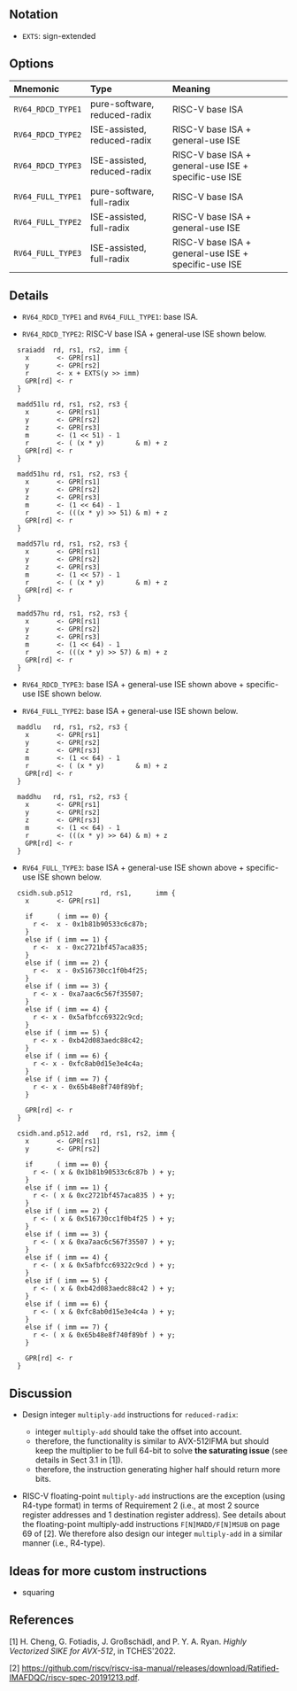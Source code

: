 ## Notation 

- `EXTS`: sign-extended

## Options

| Mnemonic            | Type                         | Meaning                                                          |
| :------------------ | :--------------------------- | :----------------------------------------------------------------|
| `RV64_RDCD_TYPE1`   | pure-software, reduced-radix | RISC-V base ISA                                                  |
| `RV64_RDCD_TYPE2`   | ISE-assisted,  reduced-radix | RISC-V base ISA + general-use ISE                                |
| `RV64_RDCD_TYPE3`   | ISE-assisted,  reduced-radix | RISC-V base ISA + general-use ISE + specific-use ISE             |
| `RV64_FULL_TYPE1`   | pure-software, full-radix    | RISC-V base ISA                                                  |
| `RV64_FULL_TYPE2`   | ISE-assisted,  full-radix    | RISC-V base ISA + general-use ISE                                |
| `RV64_FULL_TYPE3`   | ISE-assisted,  full-radix    | RISC-V base ISA + general-use ISE + specific-use ISE             |

## Details 

- `RV64_RDCD_TYPE1` and `RV64_FULL_TYPE1`: base ISA. 

- `RV64_RDCD_TYPE2`: RISC-V base ISA + general-use ISE shown below. 

```
  sraiadd  rd, rs1, rs2, imm {
    x       <- GPR[rs1]
    y       <- GPR[rs2]
    r       <- x + EXTS(y >> imm)
    GPR[rd] <- r
  }

  madd51lu rd, rs1, rs2, rs3 {
    x       <- GPR[rs1]
    y       <- GPR[rs2]
    z       <- GPR[rs3]
    m       <- (1 << 51) - 1
    r       <- ( (x * y)        & m) + z 
    GPR[rd] <- r
  }

  madd51hu rd, rs1, rs2, rs3 {
    x       <- GPR[rs1]
    y       <- GPR[rs2]
    z       <- GPR[rs3]
    m       <- (1 << 64) - 1
    r       <- (((x * y) >> 51) & m) + z 
    GPR[rd] <- r
  }

  madd57lu rd, rs1, rs2, rs3 {
    x       <- GPR[rs1]
    y       <- GPR[rs2]
    z       <- GPR[rs3]
    m       <- (1 << 57) - 1
    r       <- ( (x * y)        & m) + z 
    GPR[rd] <- r
  }

  madd57hu rd, rs1, rs2, rs3 {
    x       <- GPR[rs1]
    y       <- GPR[rs2]
    z       <- GPR[rs3]
    m       <- (1 << 64) - 1
    r       <- (((x * y) >> 57) & m) + z 
    GPR[rd] <- r
  }
```

- `RV64_RDCD_TYPE3`: base ISA + general-use ISE shown above + specific-use ISE shown below. 

- `RV64_FULL_TYPE2`: base ISA + general-use ISE shown below. 

```
  maddlu   rd, rs1, rs2, rs3 {
    x       <- GPR[rs1]
    y       <- GPR[rs2]
    z       <- GPR[rs3]
    m       <- (1 << 64) - 1
    r       <- ( (x * y)        & m) + z 
    GPR[rd] <- r
  }

  maddhu   rd, rs1, rs2, rs3 {
    x       <- GPR[rs1]
    y       <- GPR[rs2]
    z       <- GPR[rs3]
    m       <- (1 << 64) - 1
    r       <- (((x * y) >> 64) & m) + z 
    GPR[rd] <- r
  }
```

- `RV64_FULL_TYPE3`: base ISA + general-use ISE shown above + specific-use ISE shown below. 

```
  csidh.sub.p512       rd, rs1,      imm {
    x       <- GPR[rs1]

    if      ( imm == 0) {
      r <-  x - 0x1b81b90533c6c87b;
    }
    else if ( imm == 1) {
      r <-  x - 0xc2721bf457aca835;
    }
    else if ( imm == 2) {
      r <-  x - 0x516730cc1f0b4f25;
    }
    else if ( imm == 3) {
      r <- x - 0xa7aac6c567f35507;
    }
    else if ( imm == 4) {
      r <- x - 0x5afbfcc69322c9cd;
    }
    else if ( imm == 5) {
      r <- x - 0xb42d083aedc88c42;
    }
    else if ( imm == 6) {
      r <- x - 0xfc8ab0d15e3e4c4a;
    }
    else if ( imm == 7) {
      r <- x - 0x65b48e8f740f89bf;
    }

    GPR[rd] <- r
  }

  csidh.and.p512.add   rd, rs1, rs2, imm {
    x       <- GPR[rs1]
    y       <- GPR[rs2]

    if      ( imm == 0) {
      r <- ( x & 0x1b81b90533c6c87b ) + y;
    }
    else if ( imm == 1) {
      r <- ( x & 0xc2721bf457aca835 ) + y;
    }
    else if ( imm == 2) {
      r <- ( x & 0x516730cc1f0b4f25 ) + y;
    }
    else if ( imm == 3) {
      r <- ( x & 0xa7aac6c567f35507 ) + y;
    }
    else if ( imm == 4) {
      r <- ( x & 0x5afbfcc69322c9cd ) + y;
    }
    else if ( imm == 5) {
      r <- ( x & 0xb42d083aedc88c42 ) + y;
    }
    else if ( imm == 6) {
      r <- ( x & 0xfc8ab0d15e3e4c4a ) + y;
    }
    else if ( imm == 7) {
      r <- ( x & 0x65b48e8f740f89bf ) + y;
    }

    GPR[rd] <- r
  }
```

## Discussion

- Design integer `multiply-add` instructions for `reduced-radix`:
  - integer `multiply-add` should take the offset into account. 
  - therefore, the functionality is similar to AVX-512IFMA but should keep the multiplier to be full 64-bit to solve **the saturating issue** (see details in Sect 3.1 in [1]).
  - therefore, the instruction generating higher half should return more bits.

- RISC-V floating-point `multiply-add` instructions are the exception (using R4-type format) in terms of Requirement 2 (i.e., at most 2 source register addresses and 1 destination register address). See details about the floating-point multiply-add instructions `F[N]MADD/F[N]MSUB` on page 69 of [2]. We therefore also design our integer `multiply-add` in a similar manner (i.e., R4-type).

## Ideas for more custom instructions 

- squaring 

## References 

[1] H. Cheng, G. Fotiadis, J. Großschädl, and P. Y. A. Ryan. *Highly Vectorized SIKE for AVX-512*, in TCHES'2022. 

[2] https://github.com/riscv/riscv-isa-manual/releases/download/Ratified-IMAFDQC/riscv-spec-20191213.pdf.
